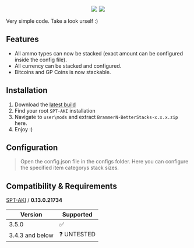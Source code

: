 <p style="text-align: center">
    <a href="https://github.com/Brammern/BrammerN-BetterStacks/releases"><img src="https://badgen.net/github/release/Brammern/BrammerN-BetterStacks"></a><a style="padding-left: 5px" href="https://dev.sp-tarkov.com/SPT-AKI/Stable-releases/releases/tag/3.5.0"><img src="https://badgen.net/badge/SPT-Version/3.5.0/green"></a>
</p>

Very simple code. Take a look urself :)

## **Features**

- All ammo types can now be stacked (exact amount can be configured inside the config file).
- All currency can be stacked and configured.
- Bitcoins and GP Coins is now stackable.

## **Installation**

1. Download the [latest build](https://github.com/Brammern/BrammerN-BetterStacks/releases)
2. Find your root `SPT-AKI` installation
3. Navigate to `user\mods` and extract `BrammerN-BetterStacks-x.x.x.zip` here.
4. Enjoy :)

## **Configuration**
> Open the config.json file in the configs folder. Here you can configure the specified item categorys stack sizes. 

## **Compatibility & Requirements**

[SPT-AKI](https://www.sp-tarkov.com/) / **0.13.0.21734**

| Version | Supported          |
| ------- | ------------------ |
| 3.5.0   | :white_check_mark: |
| 3.4.3 and below  | ❓ UNTESTED |

